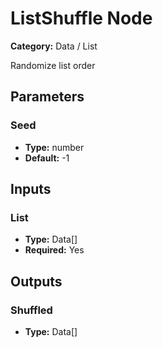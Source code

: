 
# ListShuffle Node

**Category:** Data / List

Randomize list order

## Parameters


### Seed
- **Type:** number
- **Default:** -1





## Inputs


### List
- **Type:** Data[]
- **Required:** Yes



## Outputs


### Shuffled
- **Type:** Data[]




